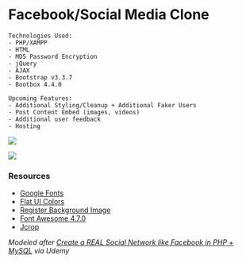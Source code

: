 # Facebook/Social Media Clone

```
Technologies Used:
- PHP/XAMPP
- HTML
- MD5 Password Encryption
- jQuery
- AJAX
- Bootstrap v3.3.7
- Bootbox 4.4.0
```

```
Upcoming Features:
- Additional Styling/Cleanup + Additional Faker Users
- Post Content Embed (images, videos)
- Additional user feedback
- Hosting
```

![](https://i.imgur.com/RGxgAuH.jpg)

![](https://i.imgur.com/Jahor42.png)

### Resources
- [Google Fonts](https://fonts.google.com/specimen/Sevillana?selection.family=Sevillana)
- [Flat UI Colors](https://flatuicolors.com/palette/defo)
- [Register Background Image](https://pixabay.com/photo-3157395/)
- [Font Awesome 4.7.0](https://fontawesome.com/v4.7.0/)
- [Jcrop](http://jcrop.org/)

_Modeled after [Create a REAL Social Network like Facebook in PHP + MySQL](https://www.udemy.com/make-a-social-media-website/) via Udemy_
